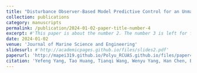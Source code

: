 ```yaml
---
title: "Disturbance Observer-Based Model Predictive Control for an Unmanned Underwater Vehicle"
collection: publications
category: manuscripts
permalink: /publication/2024-01-02-paper-title-number-4
excerpt: #'This paper is about the number 2. The number 3 is left for future work.'
date: 2024-01-02
venue: 'Journal of Marine Science and Engineering'
slidesurl: #'http://academicpages.github.io/files/slides2.pdf'
paperurl: 'http://mapei319.github.io/Polyu_RCUAS.github.io/files/paper4.pdf'
citation: 'Yefeng Yang, Tao Huang, Tianqi Wang, Wenyu Yang, Han Chen, Boyang Li, and Chih-Yung Wen. (2024). &quot;Disturbance Observer-Based Model Predictive Control for an Unmanned Underwater Vehicle.&quot; <i>Journal of Marine Science and Engineering</i>. 12(1):94.'
---
```


